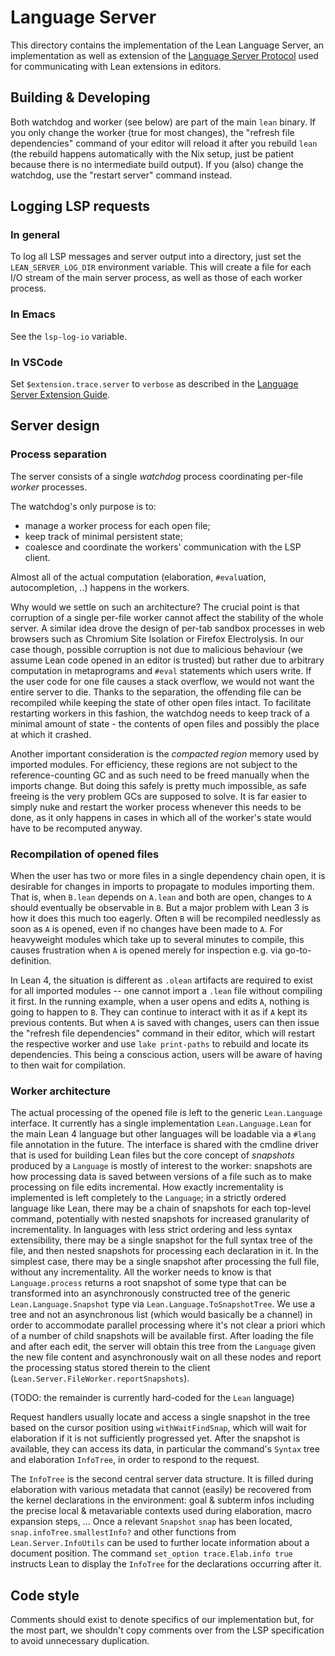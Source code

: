 # Language Server

This directory contains the implementation of the Lean Language Server, an implementation as well as extension of the [Language Server Protocol](https://microsoft.github.io/language-server-protocol/) used for communicating with Lean extensions in editors.

## Building & Developing

Both watchdog and worker (see below) are part of the main `lean` binary.
If you only change the worker (true for most changes), the "refresh file dependencies" command of your editor will reload it after you rebuild `lean` (the rebuild happens automatically with the Nix setup, just be patient because there is no intermediate build output).
If you (also) change the watchdog, use the "restart server" command instead.

## Logging LSP requests

### In general

To log all LSP messages and server output into a directory, just set the `LEAN_SERVER_LOG_DIR` environment variable. This will create a file for each I/O stream of the main server process, as well as those of each worker process.

### In Emacs

See the `lsp-log-io` variable.

### In VSCode

Set `$extension.trace.server` to `verbose` as described in the [Language Server Extension Guide](https://code.visualstudio.com/api/language-extensions/language-server-extension-guide#logging-support-for-language-server).

## Server design

### Process separation

The server consists of a single *watchdog* process coordinating per-file *worker* processes.

The watchdog's only purpose is to:
- manage a worker process for each open file;
- keep track of minimal persistent state;
- coalesce and coordinate the workers' communication with the LSP client.

Almost all of the actual computation (elaboration, `#eval`uation, autocompletion, ..) happens in the workers.

Why would we settle on such an architecture? The crucial point is that corruption of a single per-file worker cannot affect the stability of the whole server. A similar idea drove the design of per-tab sandbox processes in web browsers such as Chromium Site Isolation or Firefox Electrolysis. In our case though, possible corruption is not due to malicious behaviour (we assume Lean code opened in an editor is trusted) but rather due to arbitrary computation in metaprograms and `#eval` statements which users write. If the user code for one file causes a stack overflow, we would not want the entire server to die. Thanks to the separation, the offending file can be recompiled while keeping the state of other open files intact. To facilitate restarting workers in this fashion, the watchdog needs to keep track of a minimal amount of state - the contents of open files and possibly the place at which it crashed.

Another important consideration is the *compacted region* memory used by imported modules. For efficiency, these regions are not subject to the reference-counting GC and as such need to be freed manually when the imports change. But doing this safely is pretty much impossible, as safe freeing is the very problem GCs are supposed to solve. It is far easier to simply nuke and restart the worker process whenever this needs to be done, as it only happens in cases in which all of the worker's state would have to be recomputed anyway.

### Recompilation of opened files

When the user has two or more files in a single dependency chain open, it is desirable for changes in imports to propagate to modules importing them. That is, when `B.lean` depends on `A.lean` and both are open, changes to `A` should eventually be observable in `B`. But a major problem with Lean 3 is how it does this much too eagerly. Often `B` will be recompiled needlessly as soon as `A` is opened, even if no changes have been made to `A`. For heavyweight modules which take up to several minutes to compile, this causes frustration when `A` is opened merely for inspection e.g. via go-to-definition.

In Lean 4, the situation is different as `.olean` artifacts are required to exist for all imported modules -- one cannot import a `.lean` file without compiling it first. In the running example, when a user opens and edits `A`, nothing is going to happen to `B`. They can continue to interact with it as if `A` kept its previous contents. But when `A` is saved with changes, users can then issue the "refresh file dependencies" command in their editor, which will restart the respective worker and use `lake print-paths` to rebuild and locate its dependencies. This being a conscious action, users will be aware of having to then wait for compilation.

### Worker architecture

The actual processing of the opened file is left to the generic `Lean.Language` interface.
It currently has a single implementation `Lean.Language.Lean` for the main Lean 4 language but other languages will be loadable via a `#lang` file annotation in the future.
The interface is shared with the cmdline driver that is used for building Lean files but the core concept of *snapshots* produced by a `Language` is mostly of interest to the worker: snapshots are how processing data is saved between versions of a file such as to make processing on file edits incremental.
How exactly incrementality is implemented is left completely to the `Language`; in a strictly ordered language like Lean, there may be a chain of snapshots for each top-level command, potentially with nested snapshots for increased granularity of incrementality.
In languages with less strict ordering and less syntax extensibility, there may be a single snapshot for the full syntax tree of the file, and then nested snapshots for processing each declaration in it.
In the simplest case, there may be a single snapshot after processing the full file, without any incrementality.
All the worker needs to know is that `Language.process` returns a root snapshot of some type that can be transformed into an asynchronously constructed tree of the generic `Lean.Language.Snapshot` type via `Lean.Language.ToSnapshotTree`.
We use a tree and not an asynchronous list (which would basically be a channel) in order to accommodate parallel processing where it's not clear a priori which of a number of child snapshots will be available first.
After loading the file and after each edit, the server will obtain this tree from the `Language` given the new file content and asynchronously wait on all these nodes and report the processing status stored therein to the client (`Lean.Server.FileWorker.reportSnapshots`).

(TODO: the remainder is currently hard-coded for the `Lean` language)

Request handlers usually locate and access a single snapshot in the tree based on the cursor position using `withWaitFindSnap`, which will wait for elaboration if it is not sufficiently progressed yet.
After the snapshot is available, they can access its data, in particular the command's `Syntax` tree and elaboration `InfoTree`, in order to respond to the request.

The `InfoTree` is the second central server data structure.
It is filled during elaboration with various metadata that cannot (easily) be recovered from the kernel declarations in the environment: goal & subterm infos including the precise local & metavariable contexts used during elaboration, macro expansion steps, ...
Once a relevant `Snapshot` `snap` has been located, `snap.infoTree.smallestInfo?` and other functions from `Lean.Server.InfoUtils` can be used to further locate information about a document position.
The command `set_option trace.Elab.info true` instructs Lean to display the `InfoTree` for the declarations occurring after it.

## Code style

Comments should exist to denote specifics of our implementation but, for
the most part, we shouldn't copy comments over from the LSP specification
to avoid unnecessary duplication.
